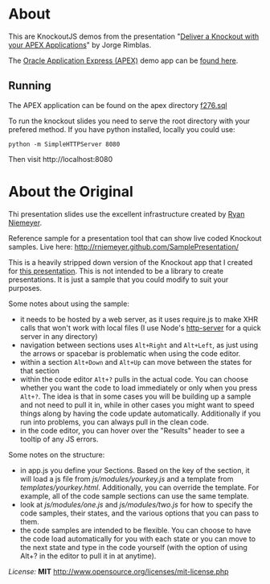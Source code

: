 # About
This are KnockoutJS demos from the presentation "[Deliver a Knockout with your APEX Applications](http://slides.com/rimblas/deliver-a-knockout-with-your-apex-applications)" by Jorge Rimblas.

The [Oracle Application Express (APEX)](https://apex.oracle.com) demo app can be [found here](https://github.com/rimblas/apex-ko-presentation/blob/master/apex/f276.sql).

## Running
The APEX application can be found on the apex directory [f276.sql](apex/f276.sql)

To run the knockout slides you need to serve the root directory with your prefered method. If you have python installed, locally you could use:
```
python -m SimpleHTTPServer 8080
```
Then visit http://localhost:8080

About the Original
==================

Thi presentation slides use the excellent infrastructure created by [Ryan Niemeyer](https://github.com/rniemeyer).

Reference sample for a presentation tool that can show live coded Knockout samples.  Live here: <http://rniemeyer.github.com/SamplePresentation/>

This is a heavily stripped down version of the Knockout app that I created for [this presentation](http://www.knockmeout.net/2012/08/thatconference-2012-session.html). This is not intended to be a library to create presentations.  It is just a sample that you could modify to suit your purposes.

Some notes about using the sample:

* it needs to be hosted by a web server, as it uses require.js to make XHR calls that won't work with local files (I use Node's [http-server](http://blog.nodejitsu.com/http-server) for a quick server in any directory)
* navigation between sections uses `Alt+Right` and `Alt+Left`, as just using the arrows or spacebar is problematic when using the code editor.
* within a section `Alt+Down` and `Alt+Up` can move between the states for that section
* within the code editor `Alt+?` pulls in the actual code. You can choose whether you want the code to load immediately or only when you press `Alt+?`.  The idea is that in some cases you will be building up a sample and not need to pull it in, while in other cases you might want to speed things along by having the code update automatically. Additionally if you run into problems, you can always pull in the clean code.
* in the code editor, you can hover over the "Results" header to see a tooltip of any JS errors.

Some notes on the structure:

* in app.js you define your Sections. Based on the key of the section, it will load a js file from *js/modules/yourkey.js* and a template from *templates/yourkey.html*.  Additionally, you can override the template. For example, all of the code sample sections can use the same template.
* look at *js/modules/one.js* and *js/modules/two.js* for how to specify the code samples, their states, and the various options that you can pass to them.
* the code samples are intended to be flexible. You can choose to have the code load automatically for you with each state or you can move to the next state and type in the code yourself (with the option of using Alt+? in the editor to pull it in at anytime).

*License:* **MIT** <http://www.opensource.org/licenses/mit-license.php>